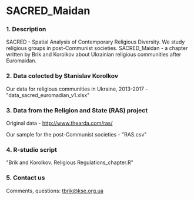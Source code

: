 # SACRED_Maidan

### 1. Description

SACRED - Spatial Analysis of Contemporary Religious Diversity. We study religious groups in post-Communist societies.
SACRED_Maidan - a chapter written by Brik and Korolkov about Ukrainian religious communities after Euromaidan.

### 2. Data colected by Stanislav Korolkov

Our data for religious communities in Ukraine, 2013-2017 - "data_sacred_euromadian_v1.xlsx"

### 3. Data from the Religion and State (RAS) project 

Original data - http://www.thearda.com/ras/

Our sample for the post-Communist societies - "RAS.csv"

### 4. R-studio script

"Brik and Korolkov. Religious Regulations_chapter.R"

### 5. Contact us
Comments, questions: tbrik@kse.org.ua 
